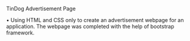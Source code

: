 TinDog Advertisement Page

• Using HTML and CSS only to create an advertisement webpage for an application. The webpage was completed with the help of bootstrap framework.
